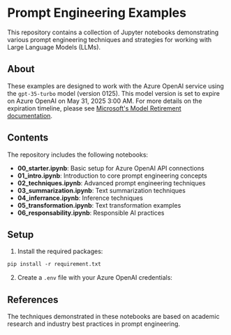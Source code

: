 # Prompt Engineering Examples

This repository contains a collection of Jupyter notebooks demonstrating various prompt engineering techniques and strategies for working with Large Language Models (LLMs).

## About

These examples are designed to work with the Azure OpenAI service using the `gpt-35-turbo` model (version 0125). This model version is set to expire on Azure OpenAI on May 31, 2025 3:00 AM. For more details on the expiration timeline, please see [Microsoft's Model Retirement documentation](https://learn.microsoft.com/en-us/azure/ai-services/openai/concepts/model-retirements).

## Contents

The repository includes the following notebooks:

- **00_starter.ipynb**: Basic setup for Azure OpenAI API connections
- **01_intro.ipynb**: Introduction to core prompt engineering concepts
- **02_techniques.ipynb**: Advanced prompt engineering techniques
- **03_summarization.ipynb**: Text summarization techniques
- **04_inferrance.ipynb**: Inference techniques
- **05_transformation.ipynb**: Text transformation examples
- **06_responsability.ipynb**: Responsible AI practices

## Setup

1. Install the required packages:

```ps
pip install -r requirement.txt
```

2. Create a `.env` file with your Azure OpenAI credentials:

## References

The techniques demonstrated in these notebooks are based on academic research and industry best practices in prompt engineering.